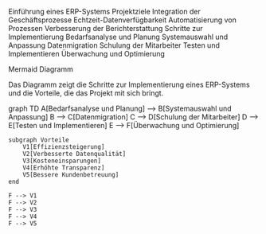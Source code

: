 Einführung eines ERP-Systems
Projektziele
Integration der Geschäftsprozesse
Echtzeit-Datenverfügbarkeit
Automatisierung von Prozessen
Verbesserung der Berichterstattung
Schritte zur Implementierung
Bedarfsanalyse und Planung
Systemauswahl und Anpassung
Datenmigration
Schulung der Mitarbeiter
Testen und Implementieren
Überwachung und Optimierung

Mermaid Diagramm


Das Diagramm zeigt die Schritte zur Implementierung eines ERP-Systems und die Vorteile, die das Projekt mit sich bringt.

graph TD
    A[Bedarfsanalyse und Planung] --> B[Systemauswahl und Anpassung]
    B --> C[Datenmigration]
    C --> D[Schulung der Mitarbeiter]
    D --> E[Testen und Implementieren]
    E --> F[Überwachung und Optimierung]

    subgraph Vorteile
        V1[Effizienzsteigerung]
        V2[Verbesserte Datenqualität]
        V3[Kosteneinsparungen]
        V4[Erhöhte Transparenz]
        V5[Bessere Kundenbetreuung]
    end

    F --> V1
    F --> V2
    F --> V3
    F --> V4
    F --> V5

